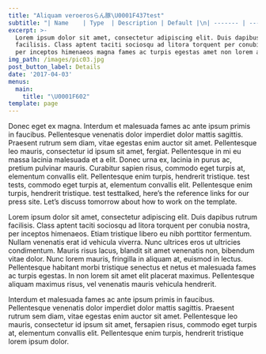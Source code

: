 ```yaml
---
title: "Aliquam veroerosらん豚\U0001F437test"
subtitle: "| Name    | Type  | Description | Default |\n| ------- | ----- | ----------- | ------- |\n| dolphin | emoji | Dolphin     | \U0001F42C      |\n| pig     | emoji | Pig         | \U0001F437      |"
excerpt: >-
  Lorem ipsum dolor sit amet, consectetur adipiscing elit. Duis dapibus rutrum
  facilisis. Class aptent taciti sociosqu ad litora torquent per conubia nostra,
  per inceptos himenaeos magna fames ac turpis egestas amet non lorem amet.
img_path: /images/pic03.jpg
post_button_label: Details
date: '2017-04-03'
menus:
  main:
    title: "\U0001F602"
template: page
---
```

Donec eget ex magna. Interdum et malesuada fames ac ante ipsum primis in faucibus. Pellentesque venenatis dolor imperdiet dolor mattis sagittis. Praesent rutrum sem diam, vitae egestas enim auctor sit amet. Pellentesque leo mauris, consectetur id ipsum sit amet, fergiat. Pellentesque in mi eu massa lacinia malesuada et a elit. Donec urna ex, lacinia in purus ac, pretium pulvinar mauris. Curabitur sapien risus, commodo eget turpis at, elementum convallis elit. Pellentesque enim turpis, hendrerit tristique. test  tests, commodo eget turpis at, elementum convallis elit. Pellentesque enim turpis, hendrerit tristique. test  testtalked, here’s the reference links for our press site. Let’s discuss tomorrow about how to work on the template.

Lorem ipsum dolor sit amet, consectetur adipiscing elit. Duis dapibus rutrum facilisis. Class aptent taciti sociosqu ad litora torquent per conubia nostra, per inceptos himenaeos. Etiam tristique libero eu nibh porttitor fermentum. Nullam venenatis erat id vehicula viverra. Nunc ultrices eros ut ultricies condimentum. Mauris risus lacus, blandit sit amet venenatis non, bibendum vitae dolor. Nunc lorem mauris, fringilla in aliquam at, euismod in lectus. Pellentesque habitant morbi tristique senectus et netus et malesuada fames ac turpis egestas. In non lorem sit amet elit placerat maximus. Pellentesque aliquam maximus risus, vel venenatis mauris vehicula hendrerit.

Interdum et malesuada fames ac ante ipsum primis in faucibus. Pellentesque venenatis dolor imperdiet dolor mattis sagittis. Praesent rutrum sem diam, vitae egestas enim auctor sit amet. Pellentesque leo mauris, consectetur id ipsum sit amet, fersapien risus, commodo eget turpis at, elementum convallis elit. Pellentesque enim turpis, hendrerit tristique lorem ipsum dolor.
